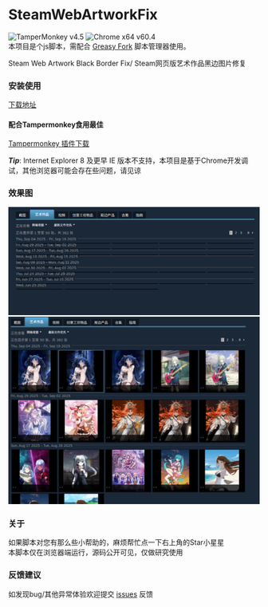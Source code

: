 # SteamWebArtworkFix
![TamperMonkey v4.5](https://img.shields.io/badge/TamperMonkey-v4.8-brightgreen.svg) ![Chrome x64 v60.4](https://img.shields.io/badge/Chrome%20x64-v73.0-brightgreen.svg)  
本项目是个js脚本，需配合 [Greasy Fork](https://greasyfork.org/zh-CN) 脚本管理器使用。

Steam Web Artwork Black Border Fix/ Steam网页版艺术作品黑边图片修复

### 安装使用 

[下载地址](https://greasyfork.org/zh-CN/scripts/)  

#### 配合Tampermonkey食用最佳
[Tampermonkey 插件下载](https://greasyfork.org/zh-CN)   

***Tip***: Internet Explorer 8 及更早 IE 版本不支持，本项目是基于Chrome开发调试，其他浏览器可能会存在些问题，请见谅    

### 效果图

![init](https://raw.githubusercontent.com/lecoler/SteamWebArtworkFix/refs/heads/main/images/init.png)   
![result](https://raw.githubusercontent.com/lecoler/SteamWebArtworkFix/refs/heads/main/images/res.png)

### 关于

如果脚本对您有那么些小帮助的，麻烦帮忙点一下右上角的Star小星星  
本脚本仅在浏览器端运行，源码公开可见，仅做研究使用

### 反馈建议 
如发现bug/其他异常体验欢迎提交 [issues](https://github.com/lecoler/SteamWebArtworkFix/issues) 反馈
